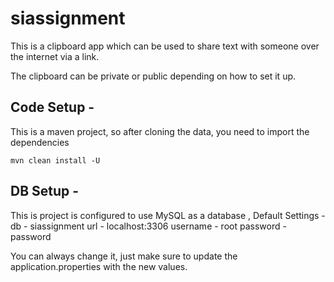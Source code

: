 # siassignment

This is a clipboard app which can be used to share text with someone over the internet via a link.

The clipboard can be private or public depending on how to set it up.



## Code Setup -

This is a maven project, so after cloning the data, you need to import the dependencies

```
mvn clean install -U
```

## DB Setup -

This is project is configured to use MySQL as a database , 
Default Settings -
db - siassignment
url - localhost:3306
username - root
password - password

You can always change it, just make sure to update the application.properties with the new values.
